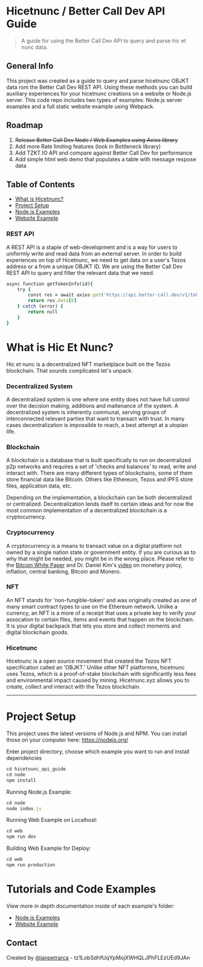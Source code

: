 # Hicetnunc / Better Call Dev API Guide
> A guide for using the Better Call Dev API to query and parse hic et nunc data.

## General Info
This project was created as a guide to query and parse hicetnunc OBJKT data rom the Better Call Dev REST API. Using these methods you can build auxiliary experiences for your hicetnunc creations on a website or Node.js server. This code repo includes two types of examples: Node.js server examples and a full static website example using Webpack.

## Roadmap

1)  ~~Release Better Call Dev Node / Web Examples using Axios library~~
2)  Add more Rate limiting features (look in Bottleneck library)
3)  Add TZKT.IO API and compare against Better Call Dev for performance
4)  Add simple html web demo that populates a table with message respose data

## Table of Contents  
- [What is Hicetnunc?](#what-is-hic-et-nunc)  
- [Project Setup](#project-setup)  
- [Node.js Examples](/node)  
- [Website Example](/web)  

### REST API
A REST API is a staple of web-development and is a way for users to uniformly write and read data from an external server. In order to build experiences on top of Hicetnunc, we need to get data on a user's Tezos address or a from a unique OBJKT ID. We are using the Better Call Dev REST API to query and filter the relevant data that we need.

```ruby
async function getTokenInfo(id){
    try {
        const res = await axios.get('https://api.better-call.dev/v1/tokens/mainnet/metadata?token_id=' + id.toString())
        return res.data[0]
    } catch (error) {
        return null
    }
}
```

# What is Hic Et Nunc?

Hic et nunc is a decentralized NFT marketplace built on the Tezos blockchain. That sounds complicated let's unpack:

### Decentralized System

A decentralized system is one where one entity does not have full control over the decision making, additions and maitenance of the system. A decentralized system is inherently communal, serving groups of interconnected relevant parties that want to transact with trust. In many cases decentralization is impossible to reach, a best attempt at a utopian life. 

### Blockchain 

A blockchain is a database that is built specifically to run on decentralized p2p networks and requires a set of 'checks and balances' to read, write and interact with. There are many different types of blockchains, some of them store financial data like Bitcoin. Others like Ethereum, Tezos and IPFS store files, application data, etc. 

Depending on the implementation, a blockchain can be both decentralized or centralized. Decentralization lends itself to certain ideas and for now the most common implementation of a decentralized blockchain is a cryptocurrency.

### Cryptocurrency 

A cryptocurrency is a means to transact value on a digital platform not owned by a single nation state or government entity. If you are curious as to why that might be needed, you might be in the wrong place. Please refer to the [Bitcoin White Paper](https://bitcoin.org/bitcoin.pdf) and Dr. Daniel Kim's [video](https://www.youtube.com/watch?v=aC9Uu5BUxII) on monetary policy, inflation, central banking, Bitcoin and Monero.

### NFT

An NFT stands for 'non-fungible-token' and was originally created as one of many smart contract types to use on the Ethereum network. Unlike a currency, an NFT is a more of a receipt that uses a private key to verify your assocation to certain files, items and events that happen on the blockchain. It is your digital backpack that lets you store and collect moments and digital blockchain goods. 

### Hicetnunc

Hicetnunc is a open source movement that created the Tezos NFT specification called an 'OBJKT.' Unlike other NFT platformns, hicetnunc uses Tezos, which is a proof-of-stake blockchain with significantly less fees and environmental impact caused by mining. Hicetnunc.xyz allows you to create, collect and interact with the Tezos blockchain.

___

# Project Setup
This project uses the latest versions of Node.js and NPM. You can install those on your computer here: https://nodejs.org/

Enter project directory, choose which example you want to run and install dependencies
```ruby
cd hicetnunc_api_guide
cd node
npm install
```

Running Node.js Example:

```ruby
cd node
node index.js
```

Running Web Example on Localhost:

```ruby
cd web
npm run dev
```

Building Web Example for Deploy:

```ruby
cd web
npm run production
```

# Tutorials and Code Examples
View more in depth documentation inside of each example's folder:
 
- [Node.js Examples](/node)  
- [Website Example](/web)  

## Contact
Created by [@ianpetrarca](https://www.twitter.com/ianpetrarca) - tz1LobSdhfUqYpMojXWHQLJPhFLEzUEd9JAn

